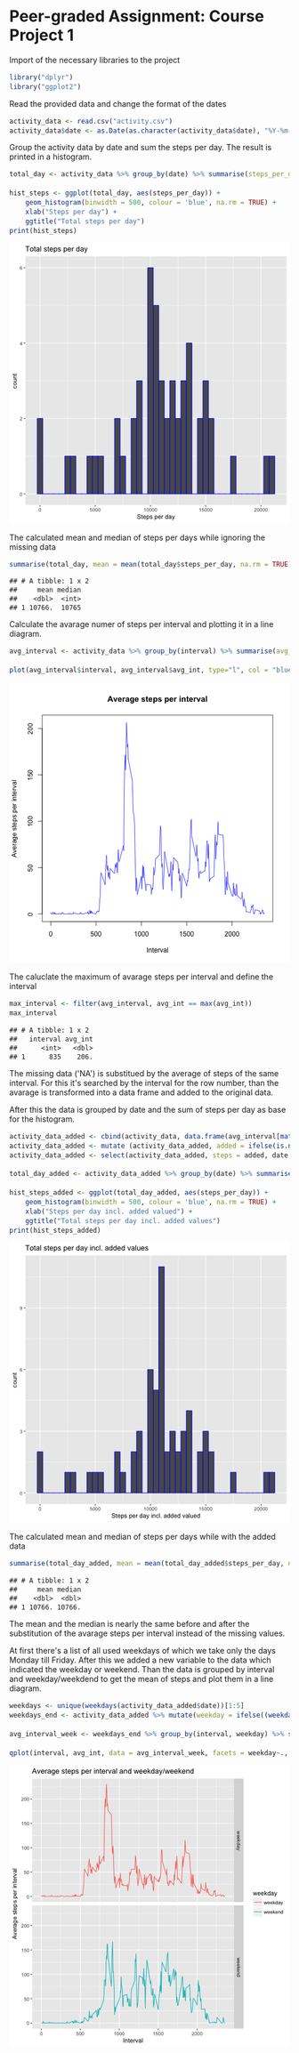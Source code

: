 Peer-graded Assignment: Course Project 1
========================================

Import of the necessary libraries to the project


```r
library("dplyr")
library("ggplot2")
```

Read the provided data and change the format of the dates


```r
activity_data <- read.csv("activity.csv")
activity_data$date <- as.Date(as.character(activity_data$date), "%Y-%m-%d")
```

Group the activity data by date and sum the steps per day.
The result is printed in a histogram.


```r
total_day <- activity_data %>% group_by(date) %>% summarise(steps_per_day = sum(steps))

hist_steps <- ggplot(total_day, aes(steps_per_day)) + 
    geom_histogram(binwidth = 500, colour = 'blue', na.rm = TRUE) + 
    xlab("Steps per day") + 
    ggtitle("Total steps per day")
print(hist_steps)
```

![plot of chunk unnamed-chunk-3](figure/unnamed-chunk-3-1.png)

The calculated mean and median of steps per days while ignoring the missing data


```r
summarise(total_day, mean = mean(total_day$steps_per_day, na.rm = TRUE), median = median(total_day$steps_per_day, na.rm = TRUE))
```

```
## # A tibble: 1 x 2
##     mean median
##    <dbl>  <int>
## 1 10766.  10765
```

Calculate the avarage numer of steps per interval and plotting it in a line diagram.


```r
avg_interval <- activity_data %>% group_by(interval) %>% summarise(avg_int = mean(steps, na.rm = TRUE))

plot(avg_interval$interval, avg_interval$avg_int, type="l", col = "blue", main = "Average steps per interval", xlab = "Interval", ylab = "Average steps per interval")
```

![plot of chunk unnamed-chunk-5](figure/unnamed-chunk-5-1.png)

The caluclate the maximum of avarage steps per interval and define the interval


```r
max_interval <- filter(avg_interval, avg_int == max(avg_int))
max_interval
```

```
## # A tibble: 1 x 2
##   interval avg_int
##      <int>   <dbl>
## 1      835    206.
```

The missing data ('NA') is substitued by the average of steps of the same interval. For this it's searched by the interval for the row number, than the avarage is transformed into a data frame and added to the original data.

After this the data is grouped by date and the sum of steps per day as base for the histogram.


```r
activity_data_added <- cbind(activity_data, data.frame(avg_interval[match(activity_data$interval, avg_interval$interval),2]))
activity_data_added <- mutate (activity_data_added, added = ifelse(is.na(steps), avg_int, steps))
activity_data_added <- select(activity_data_added, steps = added, date, interval)

total_day_added <- activity_data_added %>% group_by(date) %>% summarise(steps_per_day = sum(steps))

hist_steps_added <- ggplot(total_day_added, aes(steps_per_day)) + 
    geom_histogram(binwidth = 500, colour = 'blue', na.rm = TRUE) + 
    xlab("Steps per day incl. added valued") + 
    ggtitle("Total steps per day incl. added values")
print(hist_steps_added)
```

![plot of chunk unnamed-chunk-7](figure/unnamed-chunk-7-1.png)

The calculated mean and median of steps per days while with the added data


```r
summarise(total_day_added, mean = mean(total_day_added$steps_per_day, na.rm = TRUE), median = median(total_day_added$steps_per_day, na.rm = TRUE))
```

```
## # A tibble: 1 x 2
##     mean median
##    <dbl>  <dbl>
## 1 10766. 10766.
```

The mean and the median is nearly the same before and after the substitution of the avarage steps per interval instead of the missing values.

At first there's a list of all used weekdays of which we take only the days Monday till Friday.
After this we added a new variable to the data which indicated the weekday or weekend. 
Than the data is grouped by interval and weekday/weekdend to get the mean of steps and plot them in a line diagram.


```r
weekdays <- unique(weekdays(activity_data_added$date))[1:5]
weekdays_end <- activity_data_added %>% mutate(weekday = ifelse((weekdays(date) %in% weekdays),"weekday", "weekend"))

avg_interval_week <- weekdays_end %>% group_by(interval, weekday) %>% summarise(avg_int = mean(steps, na.rm = TRUE))

qplot(interval, avg_int, data = avg_interval_week, facets = weekday~., geom = "line", colour = weekday, main = "Average steps per interval and weekday/weekend", xlab = "Interval", ylab = "Average steps per interval")
```

![plot of chunk unnamed-chunk-9](figure/unnamed-chunk-9-1.png)

